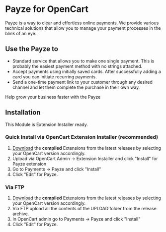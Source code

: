 # Payze for OpenCart

Payze is a way to clear and effortless online payments. We provide various technical solutions that allow you to manage your payment processes in the blink of an eye. 

## Use the Payze to
- Standard service that allows you to make one single payment. This is probably the easiest payment method with no strings attached.
- Accept payments using initially saved cards. After successfully adding a card you can initiate recurring payments.
- Send a one-time payment link to your customer through any desired channel and let them complete the purchase in their own way.

Help grow your business faster with the Payze

## Installation
This Module is Extension Installer ready.

### Quick Install via OpenCart Extension Installer (recommended)
1. [Download](https://github.com/Dreamvention/payze/releases) the **compiled** Extensions from the latest releases by selecting your OpenCart version accordingly.
2. Upload via OpenCart Admin -> Extension Installer and click "Install" for Payze extension
3. Go to Payments -> Payze and click "Install"
4. Click "Edit" for Payze.

### Via FTP
1. [Download](https://github.com/Dreamvention/payze/releases) the **compiled** Extensions from the latest releases by selecting your OpenCart version accordingly.
2. Via FTP upload all the contents of the UPLOAD folder from the release archive.
3. In OpenCart admin go to Payments -> Payze and click "Install"
4. Click "Edit" for Payze.